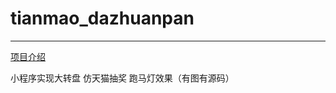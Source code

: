# tianmao_dazhuanpan  
----

[项目介绍](http://www.see-source.com/weixinwidget/detail.html?wid=76)


小程序实现大转盘 仿天猫抽奖 跑马灯效果（有图有源码）

